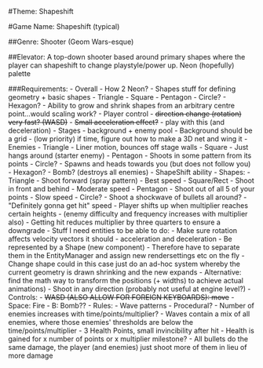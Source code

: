 #Theme: Shapeshift

#Game Name: Shapeshift (typical)

##Genre: Shooter (Geom Wars-esque)

##Elevator: A top-down shooter based around primary shapes where the player can shapeshift to change playstyle/power up. Neon (hopefully) palette

###Requirements:
    - Overall
        - How 2 Neon?
        - Shapes stuff for defining geometry + basic shapes
            - Triangle
            - Square
            - Pentagon
            - Circle?
            - Hexagon?
        - Ability to grow and shrink shapes from an arbitrary centre point...would scaling work?
    - Player control
        - ~~direction change (rotation) very fast? (WASD)~~
        - ~~Small acceleration effect?~~
            - play with this (and deceleration)
    - Stages
        - background + enemy pool
        - Background should be a grid
            - (low priority) if time, figure out how to make a 3D net and wing it
    - Enemies
        - Triangle
            - Liner motion, bounces off stage walls
        - Square
            - Just hangs around (starter enemy)
        - Pentagon
            - Shoots in some pattern from its points
        - Circle?
            - Spawns and heads towards you (but does not follow you)
        - Hexagon?
            - Bomb? (destroys all enemies)
    - ShapeShift ability
        - Shapes:
            - Triangle
                - Shoot forward (spray pattern)
                - Best speed
            - Square/Rect
                - Shoot in front and behind
                - Moderate speed
            - Pentagon
                - Shoot out of all 5 of your points
                - Slow speed
            - Circle?
                - Shoot a shockwave of bullets all around?
                - "Definitely gonna get hit" speed
        - Player shifts up when multiplier reaches certain heights
            - (enemy difficulty and frequency increases with multiplier also)
        - Getting hit reduces multiplier by three quarters to ensure a downgrade
    - Stuff I need entities to be able to do:
        - Make sure rotation affects velocity vectors it should
        - acceleration and deceleration
        - Be represented by a Shape (new component)
            - Therefore have to separate them in the EntityManager and assign new rendersettings etc on the fly
        - Change shape could in this case just do an ad-hoc system whereby the current geometry is drawn shrinking and the new expands
            - Alternative: find the math way to transform the positions (+ widths) to achieve actual animations)
        - Shoot in any direction (probably not useful at engine level?)
    - Controls:
        - ~~WASD (ALSO ALLOW FOR FOREIGN KEYBOARDS): move~~
        - Space: Fire
        - B: Bomb??
    - Rules:
        - Wave patterns
        - Procedural?
            - Number of enemies increases with time/points/multiplier?
            - Waves contain a mix of all enemies, where those enemies' thresholds are below the time/points/multiplier
        - 3 Health Points, small invincibility after hit
        - Health is gained for x number of points or x multiplier milestone?
        - All bullets do the same damage, the player (and enemies) just shoot more of them in lieu of more damage